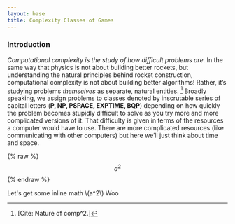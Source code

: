 ```yaml
---
layout: base
title: Complexity Classes of Games
---
```


### Introduction

_Computational complexity is the study of how difficult problems are._ In the same way that physics is not about building better rockets, but understanding the natural principles behind rocket construction, computational complexity is not about building better algorithms! Rather, it’s studying problems _themselves_ as separate, natural entities. [^1] Broadly speaking, we assign problems to classes denoted by inscrutable series of capital letters (**P, NP, PSPACE, EXPTIME, BQP**) depending on how quickly the problem becomes stupidly difficult to solve as you try more and more complicated versions of it. That difficulty is given in terms of the resources a computer would have to use. There are more complicated resources (like communicating with other computers) but here we’ll just think about time and space.


{% raw %}
$$a^2$$
{% endraw %}
  
Let's get some
inline math \\(a^2\\) Woo


[^1]: [Cite: Nature of comp^2.]
